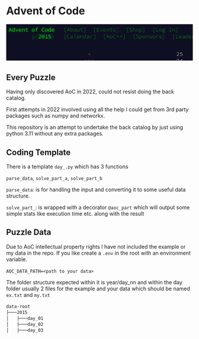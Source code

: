 # Advent of Code

![AOC](aoc.PNG)

## Every Puzzle

Having only discovered AoC in 2022, could not resist doing the back catalog.

First attempts in 2022 involved using all the help I could get from 3rd party
packages such as numpy and networkx.

This repository is an attempt to undertake the back catalog by just using python
3.11 without any extra packages.

## Coding Template

There is a template `day_.py` which has 3 functions

`parse_data`, `solve_part_a`, `solve_part_b`

`parse_data`: is for handling the input and converting it to some
useful data structure. 

`solve_part_`: is wrapped with a decorator `@aoc_part` which
will output some simple stats like execution time etc. along with the result

## Puzzle Data

Due to AoC intellectual property rights I have not included the example or my
data in the repo. If you like create a `.env` in the root with an environment
variable.

`AOC_DATA_PATH=<path to your data>`

The folder structure expected within it is year/day_nn and within the day folder
usually 2 files for the example and your data which should be named `ex.txt` and
`my.txt`

```text
data-root
├───2015
│   ├───day_01
│   ├───day_02
│   ├───day_03
```
